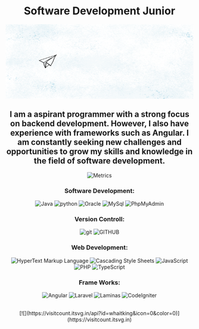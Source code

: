 <div align="center">

# Software Development Junior

<img src=Pràctica-1-Animació-Eva-Elies-(avió-de-paper).gif align=middle width =900px height = 200px/>

## I am a aspirant programmer with a strong focus on backend development. However, I also have experience with frameworks such as Angular. I am constantly seeking new challenges and opportunities to grow my skills and knowledge in the field of software development.


![Metrics](https://metrics.lecoq.io/whaitking?template=classic&base.activity=0&base.community=0&base.repositories=0&base.metadata=0&achievements=1&isocalendar=1&lines=1&languages=1&isocalendar.duration=half-year&languages.limit=8&languages.threshold=0%25&languages.colors=github&languages.sections=most-used&languages.indepth=false&languages.analysis.timeout=15&languages.categories=markup%2C%20programming&languages.recent.categories=markup%2C%20programming&languages.recent.load=300&languages.recent.days=14&achievements.threshold=C&achievements.secrets=true&achievements.display=compact&achievements.limit=0&config.timezone=Europe%2FMadrid)


### Software Development:
![Java](https://img.shields.io/badge/-Java-e76f00?style=flat-square&logo=coffeescript&logoColor=white&labelColor=1e1e1e)
![python](https://img.shields.io/badge/-Python-ecec09?style=flat-square&logo=python&logoColor=w3d85c6&labelColor=1e1e1e)
![Oracle](https://img.shields.io/badge/-Oracle%20SQL-ea1b23?style=flat-square&logo=oracle&logoColor=white&labelColor=1e1e1e)
![MySql](https://img.shields.io/badge/-MySql%20-0b5394?style=flat-square&logo=mysql&logoColor=white&labelColor=1e1e1e)
![PhpMyAdmin](https://img.shields.io/badge/-PhpMyAdmin%20-6C78AF?style=flat-square&logo=phpmyadmin&logoColor=6C78AF&labelColor=1e1e1e)

### Version Controll:
![git](https://img.shields.io/badge/-Git-ea1b23?style=flat-square&logo=git&logoColor=ea1b23&labelColor=1e1e1e)
![GITHUB](https://img.shields.io/badge/-GitHub-ea1b23?style=flat-square&logo=github&logoColor=ea1b23&labelColor=1e1e1e)

### Web Development:
![HyperText Markup Language](https://img.shields.io/badge/-HTML-e65127?style=flat-square&logo=html5&logoColor=e65127&labelColor=1e1e1e)
![Cascading Style Sheets](https://img.shields.io/badge/-CSS-0c73b8?style=flat-square&logo=css3&logoColor=0c73b8&labelColor=1e1e1e)
![JavaScript](https://img.shields.io/badge/-%20JavaScript-e7a328?style=flat-square&logo=javascript&logoColor=e7a328&labelColor=1e1e1e)
![PHP](https://img.shields.io/badge/-%20PHP-777BB4?style=flat-square&logo=php&logoColor=777BB4&labelColor=1e1e1e)
![TypeScript](https://img.shields.io/badge/-%20TypeScript-3178C6?style=flat-square&logo=typescript&logoColor=3178C6&labelColor=1e1e1e)


### Frame Works:
![Angular](https://img.shields.io/badge/-%20Angular-AB2525?style=flat-square&logo=angular&logoColor=AB2525&labelColor=1e1e1e)
![Laravel](https://img.shields.io/badge/-%20Laravel-DD7126?style=flat-square&logo=laravel&logoColor=DD7126&labelColor=1e1e1e)
![Laminas](https://img.shields.io/badge/-%20Laminas-76DD26?style=flat-square&logo=zendframework&logoColor=76DD26&labelColor=1e1e1e)
![CodeIgniter](https://img.shields.io/badge/-%20CodeIgniter-A9511B?style=flat-square&logo=codeigniter&logoColor=A9511B&labelColor=1e1e1e)


 </br>
[![](https://visitcount.itsvg.in/api?id=whaitking&icon=0&color=0)](https://visitcount.itsvg.in)
</div>


